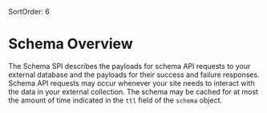 SortOrder: 6
# Schema Overview
The Schema SPI describes the payloads for schema API requests to your external database and the payloads for their success and failure responses. Schema API requests may occur whenever your site needs to interact with the data in your external collection. The schema may be cached for at most the amount of time indicated in the `ttl` field of the `schema` object.
